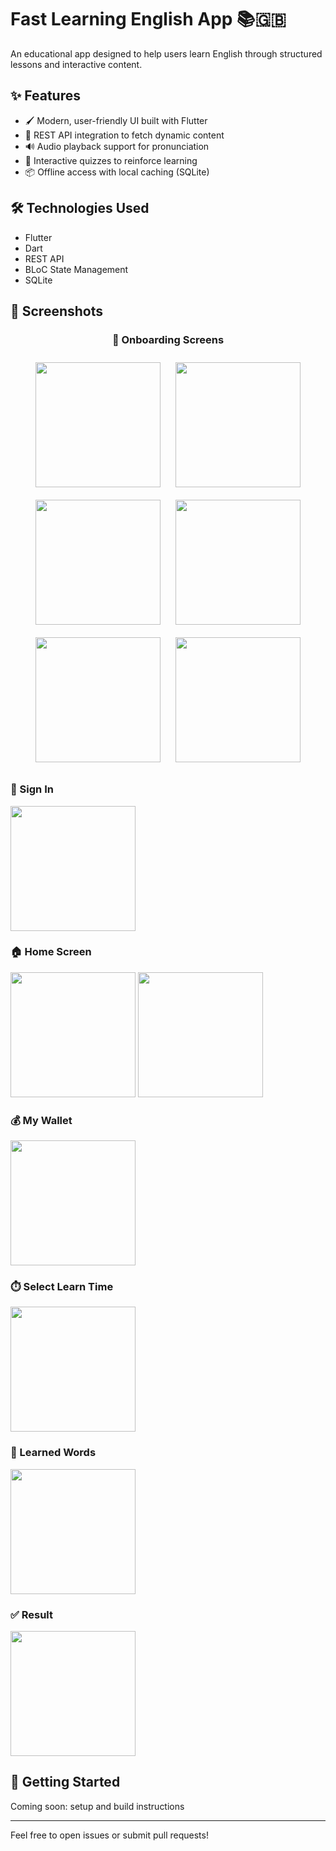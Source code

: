 # Fast Learning English App 📚🇬🇧

An educational app designed to help users learn English through structured lessons and interactive content.

## ✨ Features
- 🖌️ Modern, user-friendly UI built with Flutter
- 🔗 REST API integration to fetch dynamic content
- 🔊 Audio playback support for pronunciation
- 🧠 Interactive quizzes to reinforce learning
- 📦 Offline access with local caching (SQLite)

## 🛠️ Technologies Used
- Flutter
- Dart
- REST API
- BLoC State Management
- SQLite

## 📸 Screenshots
<h3 align="center">🚀 Onboarding Screens</h3>

<p align="center">
  <img src="assets/screenshots/onBoarding.jpg" width="200" style="margin: 10px;" />
  <img src="assets/screenshots/onBoarding1.jpg" width="200" style="margin: 10px;" />
  <img src="assets/screenshots/onBoarding2.jpg" width="200" style="margin: 10px;" />
  <img src="assets/screenshots/onBoarding%201.jpg" width="200" style="margin: 10px;" />
  <img src="assets/screenshots/onBoarding4.jpg" width="200" style="margin: 10px;" />
  <img src="assets/screenshots/onBoarding5.jpg" width="200" style="margin: 10px;" />
</p>
<h3>🔐 Sign In</h3>
<img src="assets/screenshots/login_screen.jpg" width="200"/>

<h3>🏠 Home Screen</h3>
<img src="assets/screenshots/home.jpg" width="200"/>
<img src="assets/screenshots/home1.jpg" width="200"/>

<h3>💰 My Wallet</h3>
<img src="assets/screenshots/my_wallet.jpg" width="200"/>

<h3>⏱️ Select Learn Time</h3>
<img src="assets/screenshots/learn_time_screen.jpg" width="200"/>

<h3>🧠 Learned Words</h3>
<img src="assets/screenshots/learned_words.jpg" width="200"/>

<h3>✅ Result</h3>
<img src="assets/screenshots/result.jpg" width="200"/>

## 🚀 Getting Started
Coming soon: setup and build instructions

---

Feel free to open issues or submit pull requests!
